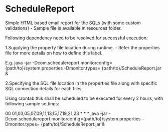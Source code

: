 # ScheduleReport
Simple HTML based email report for the SQLs (with some custom validations) - Sample file is available in resources folder.

Following dependency need to be resolved for successful execution:

1.Supplying the property file location during runtime. <TYPE1> - Refer the properties file for more details on how to define this label.

E.g. java -jar -Dcom.schedulereport.monitorconfig={path/to}/system.properties -Dmonitor.types=<TYPE1> {path/to}/ScheduleReport.jar &

2.Specifying the SQL file location in the properties file along with specific SQL connection details for each files.

Using crontab this shall be scheduled to be executed for every 2 hours, with following sample settings:

00 01,03,05,07,09,11,13,15,17,19,21,23 * * *  java -jar -Dcom.schedulereport.monitorconfig={path/to}/system.properties -Dmonitor.types=<TYPE1> {path/to}/ScheduleReport.jar &

